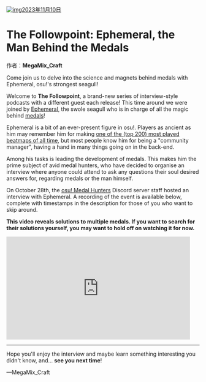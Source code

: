 [![img](https://i.ppy.sh/c6c14888cf703f5e99f3bfd4fe4c6f75c66b8464/68747470733a2f2f6f73752e7070792e73682f77696b692f696d616765732f7368617265642f6e6577732f323032332d31312d31302d7468652d666f6c6c6f77706f696e742d657068656d6572616c2d7468652d6d616e2d626568696e642d7468652d6d6564616c732f62616e6e65722e6a7067)2023年11月10日](https://osu.ppy.sh/home/news/2023-11-10-the-followpoint-ephemeral-the-man-behind-the-medals)

# The Followpoint: Ephemeral, the Man Behind the Medals

作者：**MegaMix_Craft**

Come join us to delve into the science and magnets behind medals with Ephemeral, osu!'s strongest seagull!

Welcome to **The Followpoint**, a brand-new series of interview-style podcasts with a different guest each release! This time around we were joined by [Ephemeral](https://osu.ppy.sh/users/102335), the swole seagull who is in charge of all the magic behind [medals](https://osu.ppy.sh/wiki/en/Medals)!

Ephemeral is a bit of an ever-present figure in osu!. Players as ancient as him may remember him for making [one of the (top 200) most played beatmaps of all time](https://osu.ppy.sh/beatmapsets/10435), but most people know him for being a "community manager", having a hand in many things going on in the back-end.

Among his tasks is leading the development of medals. This makes him the prime subject of avid medal hunters, who have decided to organise an interview where anyone could attend to ask any questions their soul desired answers for, regarding medals or the man himself.

On October 28th, the [osu! Medal Hunters](https://discord.gg/8qpNTs6) Discord server staff hosted an interview with Ephemeral. A recording of the event is available below, complete with timestamps in the description for those of you who want to skip around.

**This video reveals solutions to multiple medals. If you want to search for their solutions yourself, you may want to hold off on watching it for now.**

<iframe width="95%" src="https://www.youtube.com/embed/OHWbFpPoTJI" frameborder="0" allowfullscreen="" style="box-sizing: border-box; border: none; max-width: 100%; aspect-ratio: 16 / 9;"></iframe>

------

Hope you'll enjoy the interview and maybe learn something interesting you didn't know, and... **see you next time**!

—MegaMix_Craft
